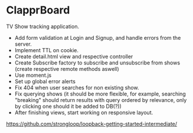 # ClapprBoard

TV Show tracking application.

- Add form validation at Login and Signup, and handle errors from the server.
- Implement TTL on cookie.
- Create detail.html view and respective controller
- Create Subscribe factory to subscribe and unsubscribe from shows (create respective remote methods aswell)
- Use moment.js
- Set up global error alerts
- Fix 404 when user searches for non existing show.
- Fix querying shows (it should be more flexible, for example, searching "breaking" should return results with query ordered by relevance, only by clicking one should it be added to DB(?))
- After finishing views, start working on responsive layout.

https://github.com/strongloop/loopback-getting-started-intermediate/
